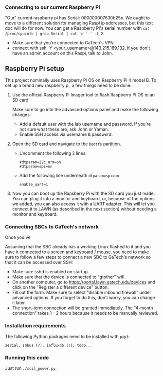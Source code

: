 ### Connecting to our current Raspberry Pi
"Our" current raspberry pi has Serial: 000000007630b25e. We ought to move to a different solution for managing Raspi ip addresses, but this text doc will do for now. You can get a Raspberry Pi's serial number with `cat /proc/cpuinfo | grep Serial | cut -d ' ' -f 2`.

 * Make sure that you're connected to GaTech's VPN
 * connect with ssh -Y <your_username>@143.215.189.132. If you don't have an admin account on this Raspi, talk to John.

## Raspberry Pi setup
This project nominally uses Raspberry Pi OS on Raspberry Pi 4 model B. To set up a brand new raspberry pi, a few things need to be done:

 1. Use the official Raspberry Pi Imager tool to flash Raspberry Pi OS to an SD card
    
    Make sure to go into the advanced options panel and make the following changes:
      - Add a default user with the lab username and password. If you're not sure what these are, ask John or Yaman.
      - Enable SSH access via username & password.
    
 3. Open the SD card and navigate to the `bootfs` partition.
      - Uncomment the following 2 lines:
        ```
        #dtparam=i2c_arm=on
        #dtparam=spi=on
        ```
      - Add the following line underneath `dtparam=spi=on`
        ```
        enable_uart=1
        ```
  4. Now you can boot up the Rapsberry Pi with the SD card you just made. You can plug it into a monitor and keyboard, or, because of the options we added, you can also access it with a UART adapter. This will let you connect it to LAWN (as described in the next section) without needing a monitor and keyboard.

### Connecting SBCs to GaTech's network
Once you've 

Assuming that the SBC already has a working Linux flashed to it and you have it connected to a screen and keyboard / mouse, you need to make sure to follow a few steps to connect a new SBC to GaTech's network so that it can be accessed over SSH:

 * Make sure sshd is enabled on startup.
 * Make sure that the device is connected to "gtother" wifi.
 * On another computer, go to https://portal.lawn.gatech.edu/devices and click on the "Register a different device" button.
 * Fill out the form. Make sure to select "disable inbound firewall" under advanced options. If you forget to do this, don't worry, you can change it later.
 * The short-term connection will be granted immediately. The "4-month connection" takes 1 - 2 hours because it needs to be manually reviewed.

### Installation requirements
The following Python packages need to be installed with `pip3`:

```
serial, smbus (?), influxdb (?), todo...
```

### Running this code
Just run `./soil_power.py`.
